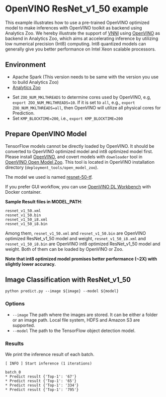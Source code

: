 # OpenVINO ResNet_v1_50 example
This example illustrates how to use a pre-trained OpenVINO optimized model to make inferences with OpenVINO toolkit as backend using Analytics Zoo. We hereby illustrate the support of [VNNI](https://en.wikichip.org/wiki/x86/avx512vnni) using [OpenVINO](https://software.intel.com/en-us/openvino-toolkit) as backend in Analytics Zoo, which aims at accelerating inference by utilizing low numerical precision (Int8) computing. Int8 quantized models can generally give you better performance on Intel Xeon scalable processors.

## Environment
* Apache Spark (This version needs to be same with the version you use to build Analytics Zoo)
* [Analytics Zoo](https://analytics-zoo.github.io/master/#PythonUserGuide/install/)

- Set `ZOO_NUM_MKLTHREADS` to determine cores used by OpenVINO, e.g, `export ZOO_NUM_MKLTHREADS=10`. If it is set to `all`, e.g., `export ZOO_NUM_MKLTHREADS=all`, then OpenVINO will utilize all physical cores for Prediction.
- Set `KMP_BLOCKTIME=200`, i.e., `export KMP_BLOCKTIME=200`

## Prepare OpenVINO Model
TensorFlow models cannot be directly loaded by OpenVINO. It should be converted to OpenVINO optimized model and int8 optimized model first. Please install [OpenVINO](https://software.intel.com/en-us/openvino-toolkit), and covert models with `downloader` tool in [OpenVINO Open Model Zoo](https://github.com/openvinotoolkit/open_model_zoo). This tool is located in OpenVINO installation directory (`deployment_tools/open_model_zoo`).

The model we used is named [resnet-50-tf](https://github.com/openvinotoolkit/open_model_zoo/blob/master/models/public/resnet-50-tf/resnet-50-tf.md).

If you prefer GUI workflow, you can use [OpenVINO DL Workbench](https://docs.openvinotoolkit.org/latest/_docs_Workbench_DG_Install_Workbench.html) with Docker container.

__Sample Result files in MODEL_PATH__:
```
resnet_v1_50.xml
resnet_v1_50.bin
resnet_v1_50_i8.xml
resnet_v1_50_i8.bin
```

Among them, `resnet_v1_50.xml` and `resnet_v1_50.bin` are OpenVINO optimized ResNet_v1_50 model and weight, `resnet_v1_50_i8.xml` and `resnet_v1_50_i8.bin` are OpenVINO int8 optimized ResNet_v1_50 model and weight. Both of them can be loaded by OpenVINO or Zoo.

__Note that int8 optimized model promises better performance (~2X) with slightly lower accuracy.__

## Image Classification with ResNet_v1_50

```
python predict.py --image ${image} --model ${model}
```

### Options
* `--image` The path where the images are stored. It can be either a folder or an image path. Local file system, HDFS and Amazon S3 are supported.
* `--model` The path to the TensorFlow object detection model.

### Results
We print the inference result of each batch.
```
[ INFO ] Start inference (1 iterations)

batch_0
* Predict result {'Top-1': '67'}
* Predict result {'Top-1': '65'}
* Predict result {'Top-1': '334'}
* Predict result {'Top-1': '795'}
```

